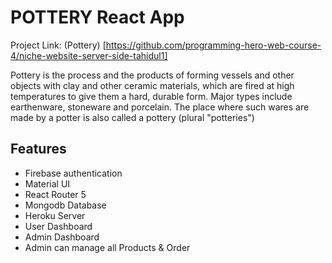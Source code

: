 # POTTERY React App

Project Link: (Pottery) [https://github.com/programming-hero-web-course-4/niche-website-server-side-tahidul1]

Pottery is the process and the products of forming vessels and other objects with clay and other ceramic materials, which are fired at high temperatures to give them a hard, durable form. Major types include earthenware, stoneware and porcelain. The place where such wares are made by a potter is also called a pottery (plural "potteries")

## Features

* Firebase authentication
* Material UI
* React Router 5
* Mongodb Database
* Heroku Server
* User Dashboard
* Admin Dashboard
* Admin can manage all Products & Order

